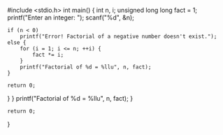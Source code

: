 #include <stdio.h>
int main()
{
    int n, i;
    unsigned long long fact = 1;
    printf("Enter an integer: ");
    scanf("%d", &n);

    if (n < 0)
        printf("Error! Factorial of a negative number doesn't exist.");
    else {
        for (i = 1; i <= n; ++i) {
            fact *= i;
        }
        printf("Factorial of %d = %llu", n, fact);
    }

    return 0;
}
        }
        printf("Factorial of %d = %llu", n, fact);
    }

    return 0;
}
